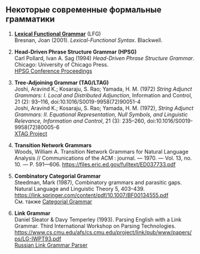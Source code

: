 ## Некоторые современные формальные грамматики

1. [**Lexical Functional Grammar**](https://ling.sprachwiss.uni-konstanz.de/pages/home/lfg/) (LFG) <br/>
Bresnan, Joan (2001). _Lexical-Functional Syntax_. Blackwell.

2. **Head-Driven Phrase Structure Grammar (HPSG)** <br/>
Carl Pollard, Ivan A. Sag (1994) _Head-Driven Phrase Structure Grammar_. Chicago: University of Chicago Press. <br/>
[HPSG Conference Proceedings](http://web.stanford.edu/group/cslipublications/cslipublications/HPSG/)

3. **Tree-Adjoining Grammar (TAG/LTAG)** <br/>
Joshi, Aravind K.; Kosaraju, S. Rao; Yamada, H. M. (1972) _String Adjunct Grammars: I. Local and Distributed Adjunction_, Information and Control, 21 (2): 93–116, doi:10.1016/S0019-9958(72)90051-4 <br/>
Joshi, Aravind K.; Kosaraju, S. Rao; Yamada, H. M. (1972), _String Adjunct Grammars: II. Equational Representation, Null Symbols, and Linguistic Relevance, Information and Control_, 21 (3): 235–260, doi:10.1016/S0019-9958(72)80005-6 <br/>
[XTAG Project](https://www.cis.upenn.edu/~xtag/)

4. **Transition Network Grammars** <br/>
Woods, William A. Transition Network Grammars for Natural Language Analysis // Communications of the ACM : journal. — 1970. — Vol. 13, no. 10. — P. 591—606. https://files.eric.ed.gov/fulltext/ED037733.pdf

5. **Combinatory Categorial Grammar** <br/>
Steedman, Mark (1987), Combinatory grammars and parasitic gaps. Natural Language and Linguistic Theory 5, 403–439. https://link.springer.com/content/pdf/10.1007/BF00134555.pdf <br/>
См. также [Categorial Grammar](https://en.wikipedia.org/wiki/Categorial_grammar)

6. **Link Grammar** <br/>
Daniel Sleator & Davy Temperley (1993). Parsing English with a Link Grammar. Third International Workshop on Parsing Technologies. https://www.cs.cmu.edu/afs/cs.cmu.edu/project/link/pub/www/papers/ps/LG-IWPT93.pdf <br/>
[Russian Link Grammar Parser](https://www.abisource.com/projects/link-grammar/)
 
